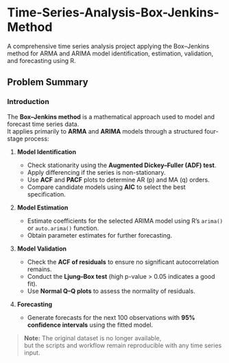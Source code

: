 # Time-Series-Analysis-Box-Jenkins-Method
A comprehensive time series analysis project applying the Box–Jenkins method for ARMA and ARIMA model identification, estimation, validation, and forecasting using R.

## Problem Summary

### Introduction
The **Box–Jenkins method** is a mathematical approach used to model and forecast time series data.  
It applies primarily to **ARMA** and **ARIMA** models through a structured four-stage process:

1. **Model Identification**  
   - Check stationarity using the **Augmented Dickey–Fuller (ADF) test**.  
   - Apply differencing if the series is non-stationary.  
   - Use **ACF** and **PACF** plots to determine AR (p) and MA (q) orders.  
   - Compare candidate models using **AIC** to select the best specification.

2. **Model Estimation**  
   - Estimate coefficients for the selected ARIMA model using R’s `arima()` or `auto.arima()` function.  
   - Obtain parameter estimates for further forecasting.

3. **Model Validation**  
   - Check the **ACF of residuals** to ensure no significant autocorrelation remains.  
   - Conduct the **Ljung–Box test** (high p-value > 0.05 indicates a good fit).  
   - Use **Normal Q–Q plots** to assess the normality of residuals.

4. **Forecasting**  
   - Generate forecasts for the next 100 observations with **95% confidence intervals** using the fitted model.


> **Note:** The original dataset is no longer available,  
> but the scripts and workflow remain reproducible with any time series input.
